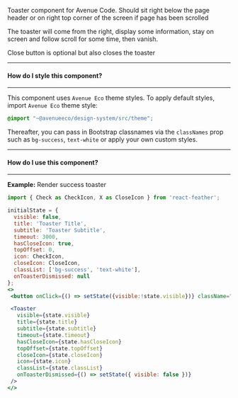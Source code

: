 Toaster component for Avenue Code.
Should sit right below the page header or
on right top corner of the screen if page has been scrolled

The toaster will come from the right, display some information,
stay on screen and follow scroll for some time, then vanish.

Close button is optional but also closes the toaster

___
#### **How do I style this component?**
___
This component uses `Avenue Eco` theme styles.
To apply default styles, import `Avenue Eco` theme style:
```scss
@import "~@avenueeco/design-system/src/theme";
```
  
Thereafter, you can pass in Bootstrap classnames via the `classNames` prop such as `bg-success`,
`text-white` or apply your own custom styles.
___
#### **How do I use this component?**
___
**Example:** Render success toaster
```jsx
import { Check as CheckIcon, X as CloseIcon } from 'react-feather';

initialState = {
  visible: false,
  title: 'Toaster Title',
  subtitle: 'Toaster Subtitle',
  timeout: 3000,
  hasCloseIcon: true,
  topOffset: 0,
  icon: CheckIcon,
  closeIcon: CloseIcon,
  classList: ['bg-success', 'text-white'],
  onToasterDismissed: null
};
<>
 <button onClick={() => setState({visible:!state.visible})} className="btn btn-primary">Show Toaster</button>

 <Toaster 
   visible={state.visible}
   title={state.title}
   subtitle={state.subtitle}
   timeout={state.timeout}
   hasCloseIcon={state.hasCloseIcon}
   topOffset={state.topOffset}
   closeIcon={state.closeIcon}
   icon={state.icon}
   classList={state.classList}
   onToasterDismissed={() => setState({ visible: false })}
 />
</>
```
